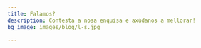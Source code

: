 ```yaml
---
title: Falamos?
description: Contesta a nosa enquisa e axúdanos a mellorar!
bg_image: images/blog/l-s.jpg

---
```

